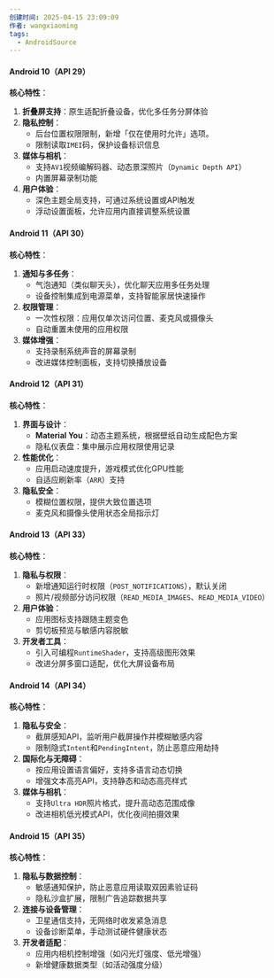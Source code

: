 ```yaml
---
创建时间: 2025-04-15 23:09:09
作者: wangxiaoming
tags:
  - AndroidSource
---
```


#### ​**Android 10（API 29）​**​
​**核心特性**​：
1. ​**折叠屏支持**​：原生适配折叠设备，优化多任务分屏体验
2. ​**隐私控制**​：
    - 后台位置权限限制，新增「仅在使用时允许」选项。
    - 限制读取`IMEI`码，保护设备标识信息
3. ​**媒体与相机**​：
    - 支持`AV1`视频编解码器、动态景深照片（`Dynamic Depth API`）
    - 内置屏幕录制功能
4. ​**用户体验**​：
    - 深色主题全局支持，可通过系统设置或API触发
    - 浮动设置面板，允许应用内直接调整系统设置

#### ​**Android 11（API 30）​**​
​**核心特性**​：
1. ​**通知与多任务**​：
    - 气泡通知（类似聊天头），优化聊天应用多任务处理
    - 设备控制集成到电源菜单，支持智能家居快速操作
2. ​**权限管理**​：
    - 一次性权限：应用仅单次访问位置、麦克风或摄像头
    - 自动重置未使用的应用权限
3. ​**媒体增强**​：
    - 支持录制系统声音的屏幕录制
    - 改进媒体控制面板，支持切换播放设备

#### ​**Android 12（API 31）​**​
​**核心特性**​：
1. ​**界面与设计**​：
    - ​**Material You**​：动态主题系统，根据壁纸自动生成配色方案
    - 隐私仪表盘：集中展示应用权限使用记录
2. ​**性能优化**​：
    - 应用启动速度提升，游戏模式优化GPU性能
    - 自适应刷新率（`ARR`）支持
3. ​**隐私安全**​：
    - 模糊位置权限，提供大致位置选项
    - 麦克风和摄像头使用状态全局指示灯

#### ​**Android 13（API 33）​**​
​**核心特性**​：
1. ​**隐私与权限**​：
    - 新增通知运行时权限（`POST_NOTIFICATIONS`），默认关闭
    - 照片/视频部分访问权限（`READ_MEDIA_IMAGES`、`READ_MEDIA_VIDEO`）
2. ​**用户体验**​：
    - 应用图标支持跟随主题变色
    - 剪切板预览与敏感内容脱敏
3. ​**开发者工具**​：
    - 引入可编程`RuntimeShader`，支持高级图形效果
    - 改进分屏多窗口适配，优化大屏设备布局

#### ​**Android 14（API 34）​**​
​**核心特性**​：
1. ​**隐私与安全**​：
    - 截屏感知API，监听用户截屏操作并模糊敏感内容
    - 限制隐式`Intent`和`PendingIntent`，防止恶意应用劫持
2. ​**国际化与无障碍**​：
    - 按应用设置语言偏好，支持多语言动态切换
    - 增强文本高亮API，支持静态和动态高亮样式
3. ​**媒体与相机**​：
    - 支持`Ultra HDR`照片格式，提升高动态范围成像
    - 改进相机低光模式API，优化夜间拍摄效果

#### ​**Android 15（API 35）​**​
​**核心特性**​：
1. ​**隐私与数据控制**​：
    - 敏感通知保护，防止恶意应用读取双因素验证码
    - 隐私沙盒扩展，限制广告追踪数据共享
2. ​**连接与设备管理**​：
    - 卫星通信支持，无网络时收发紧急消息
    - 设备诊断菜单，手动测试硬件健康状态
3. ​**开发者适配**​：
    - 应用内相机控制增强（如闪光灯强度、低光增强）
    - 新增健康数据类型（如活动强度分级）